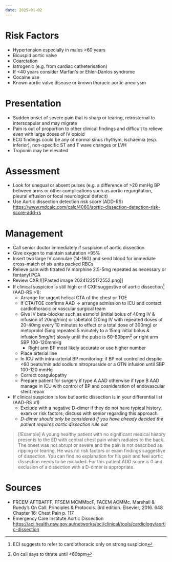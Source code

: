 ```yaml
---
date: 2025-01-02
---
```

# Risk Factors
- Hypertension especially in males >60 years
- Bicuspid aortic valve
- Coarctation
- Iatrogenic (e.g. from cardiac catheterisation)
- If <40 years consider Marfan's or Ehler-Danlos syndrome
- Cocaine use
- Known aortic valve disease or known thoracic aortic aneurysm
# Presentation
- Sudden onset of severe pain that is sharp or tearing, retrosternal to interscapular and may migrate
- Pain is out of proportion to other clinical findings and difficult to relieve even with large doses of IV opioid
- ECG findings could be any of normal sinus rhythym, ischaemia  (esp. inferior), non-specific ST and T wave changes or LVH
- Troponin may be elevated
# Assessment
- Look for unequal or absent pulses (e.g. a difference of >20 mmHg BP between arms or other complications such as aortic regurgitation, pleural effusion or focal neurological defecit)
- Use Aortic dissection detection risk score (ADD-RS) https://www.mdcalc.com/calc/4060/aortic-dissection-detection-risk-score-add-rs
# Management
- Call senior doctor immediately if suspicion of aortic dissection
- Give oxygen to maintain saturation >95%
- Insert two large IV cannulae (14-16G) and send blood for immediate cross-match of six units packed RBCs
- Relieve pain with titrated IV morphine 2.5-5mg repeated as necessary or fentanyl PCA
- Review CXR
	![[Pasted image 20241225172552.png]]
- If clinical suspicion is still high or if CXR suggestive of aortic dissection[^1] (AAD-RS >1):
	- Arrange for urgent helical CTA of the chest or TOE
	- If CTA/TOE confirms AAD → arrange admission to ICU and contact cardiothoracic or vascular surgical team
	- Give IV beta-blocker such as esmolol (initial bolus of 40mg IV & infusion of 20mg/min) or labetalol (20mg IV with repeated doses of 20-40mg every 10 minutes to effect or a total dose of 300mg) or metoprolol (5mg repeated 5 minutely to a 15mg initial bolus & infusion 5mg/hr) slowly until the pulse is 60-80bpm[^2] or right arm SBP 100-120mmHg
		- Right arm BP most likely accurate or use higher number
	- Place arterial line
	- In ICU with intra-arterial BP monitoring: if BP not controlled despite <60 beats/min add sodium nitroprusside or a GTN infusion until SBP 100-120 mmHg
	- Correct coagulopathy
	- Prepare patient for surgery if type A AAD otherwise if type B AAD manage in ICU with control of BP and cosnideration of endovascular stent repair
- If clinical suspicion is low but aortic dissection is in your differential list (AAD-RS ≤1)
	- Exclude with a negative D-dimer if they do not have typical history, exam or risk factors; discuss with senior regarding this approach
	- *D-dimer should only be considered if you have already decided the patient requires aortic dissection rule out*
> [!Example] 
> A young healthy patient with no significant medical history presents to the ED with central chest pain which radiates to the back. The onset was not abrupt or severe and the pain is not described as ripping or tearing. He was no risk factors or exam findings suggestive of dissection. You can find no explanation for his pain and feel aortic dissection needs to be excluded. For this patient ADD score is 0 and exclusion of a dissection with a D-dimer is appropriate.

# Sources
- FRCEM AFTBAFFF, FFSEM MCMMbcF, FACEM ACMMc. Marshall & Ruedy’s On Call: Principles & Protocols. 3rd edition. Elsevier; 2016. 648 Chapter 16: Chest Pain p. 117
- Emergency Care Institute Aortic Dissection https://aci.health.nsw.gov.au/networks/eci/clinical/tools/cardiology/aortic-dissection

[^1]: ECI suggests to refer to cardiothoracic only on strong suspicion
[^2]: On call says to titrate until <60bpm